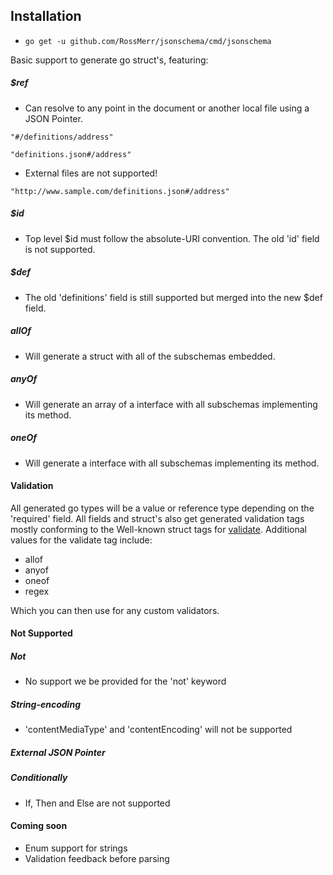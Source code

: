 ## Installation

* `go get -u github.com/RossMerr/jsonschema/cmd/jsonschema`



Basic support to generate go struct's, featuring:
##### $ref 
  * Can resolve to any point in the document or another local file using a JSON Pointer.
  
  `"#/definitions/address"`
  
  `"definitions.json#/address"`
  
  * External files are not supported!
  
  `"http://www.sample.com/definitions.json#/address"`
  
##### $id
  * Top level $id must follow the absolute-URI convention. The old 'id' field is not supported.
  
##### $def
   * The old 'definitions' field is still supported but merged into the new $def field.
   
##### allOf
  * Will generate a struct with all of the subschemas embedded.
   
##### anyOf
  * Will generate an array of a interface with all subschemas implementing its method.
   
##### oneOf
  * Will generate a interface with all subschemas implementing its method.
  
#### Validation

All generated go types will be a value or reference type depending on the 'required' field.
All fields and struct's also get generated validation tags mostly conforming to the Well-known struct tags for [validate](https://github.com/go-playground/validator).
Additional values for the validate tag include:
* allof
* anyof
* oneof
* regex

Which you can then use for any custom validators.

#### Not Supported

##### Not
  * No support we be provided for the 'not' keyword 

##### String-encoding 
  * 'contentMediaType' and 'contentEncoding' will not be supported
 
##### External JSON Pointer

##### Conditionally
  * If, Then and Else are not supported 
  
#### Coming soon

* Enum support for strings
* Validation feedback before parsing 